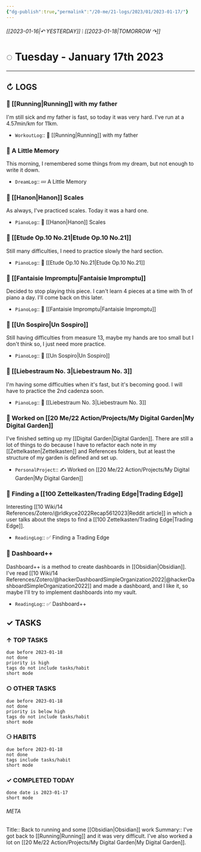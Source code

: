```yaml
---
{"dg-publish":true,"permalink":"/20-me/21-logs/2023/01/2023-01-17/"}
---
```


###### [[2023-01-16\|↶ YESTERDAY]] ⁝ [[2023-01-18\|TOMORROW ↷]]
# ◌ Tuesday - January 17th 2023
---
## ↻ LOGS
### 🏃 [[Running\|Running]] with my father
I'm still sick and my father is fast, so today it was very hard. I've run at a 4.57min/km for 11km.
- `WorkoutLog`:: 🏃 [[Running\|Running]] with my father

### 💭 A Little Memory
This morning, I remembered some things from my dream, but not enough to write it down.
- `DreamLog`:: 💤 A Little Memory

### 🎹 [[Hanon\|Hanon]] Scales
As always, I've practiced scales. Today it was a hard one.
- `PianoLog`:: 🎼 [[Hanon\|Hanon]] Scales

### 🎹 [[Etude Op.10 No.21\|Etude Op.10 No.21]]
Still many difficulties, I need to practice slowly the hard section.
- `PianoLog`:: 🎹 [[Etude Op.10 No.21\|Etude Op.10 No.21]]

### 🎹 [[Fantaisie Impromptu\|Fantaisie Impromptu]]
Decided to stop playing this piece. I can't learn 4 pieces at a time with 1h of piano a day. I'll come back on this later.
- `PianoLog`:: 🎹 [[Fantaisie Impromptu\|Fantaisie Impromptu]]

### 🎹 [[Un Sospiro\|Un Sospiro]]
Still having difficulties from measure 13, maybe my hands are too small but I don't think so, I just need more practice.
- `PianoLog`:: 🎹 [[Un Sospiro\|Un Sospiro]]

### 🎹 [[Liebestraum No. 3\|Liebestraum No. 3]]
I'm having some difficulties when it's fast, but it's becoming good. I will have to practice the 2nd cadenza soon.
- `PianoLog`:: 🎹 [[Liebestraum No. 3\|Liebestraum No. 3]]

### 🚧 Worked on [[20 Me/22 Action/Projects/My Digital Garden\|My Digital Garden]]
I've finished setting up my [[Digital Garden\|Digital Garden]]. There are still a lot of things to do because I have to refactor each note in my [[Zettelkasten\|Zettelkasten]] and References folders, but at least the structure of my garden is defined and set up.
- `PersonalProject`:: ✍️ Worked on [[20 Me/22 Action/Projects/My Digital Garden\|My Digital Garden]]

### 📕 Finding a [[100 Zettelkasten/Trading Edge\|Trading Edge]]
Interesting [[10 Wiki/14 References/Zotero/@rldkyce2022Recap5612023\|Reddit article]] in which a user talks about the steps to find a [[100 Zettelkasten/Trading Edge\|Trading Edge]].
- `ReadingLog`:: ✅ Finding a Trading Edge 

### 📕 Dashboard++
Dashboard++ is a method to create dashboards in [[Obsidian\|Obsidian]]. I've read [[10 Wiki/14 References/Zotero/@hackerDashboardSimpleOrganization2022\|@hackerDashboardSimpleOrganization2022]] and made a dashboard, and I like it, so maybe I'll try to implement dashboards into my vault.
- `ReadingLog`:: ✅ Dashboard++ 


## ✓ TASKS

###  ↑ TOP TASKS
```tasks
due before 2023-01-18
not done
priority is high
tags do not include tasks/habit
short mode
```

### ○ OTHER TASKS
```tasks
due before 2023-01-18
not done
priority is below high
tags do not include tasks/habit
short mode
```

### ⚆ HABITS
```tasks
due before 2023-01-18
not done
tags include tasks/habit
short mode
```

### ✓ COMPLETED TODAY
```tasks
done date is 2023-01-17
short mode
```





###### META
Title:: Back to running and some [[Obsidian\|Obsidian]] work
Summary:: I've got back to [[Running\|Running]] and it was very difficult. I've also worked a lot on [[20 Me/22 Action/Projects/My Digital Garden\|My Digital Garden]].


